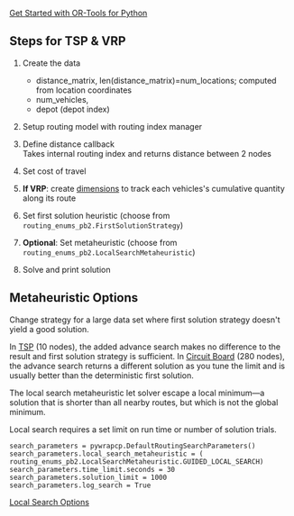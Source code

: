<a href="https://developers.google.com/optimization/introduction/python">Get Started with OR-Tools for Python</a>

## Steps for TSP & VRP
1. Create the data  
    - distance_matrix, len(distance_matrix)=num_locations; computed from location coordinates
    - num_vehicles, 
    - depot (depot index)  
  
2. Setup routing model with routing index manager

3. Define distance callback  
    Takes internal routing index and returns distance between 2 nodes

4. Set cost of travel

5. **If VRP**: create <a href="https://developers.google.com/optimization/routing/dimensions">dimensions</a> to track each vehicles's cumulative quantity along its route

6. Set first solution heuristic (choose from `routing_enums_pb2.FirstSolutionStrategy`)

7. **Optional**: Set metaheuristic (choose from `routing_enums_pb2.LocalSearchMetaheuristic`)

8. Solve and print solution

## Metaheuristic Options

Change strategy for a large data set where first solution strategy doesn't yield a good solution.

In [TSP](tsp/travelling_sales_man.py) (10 nodes), the added advance search makes no difference to the result and first solution strategy is sufficient. In [Circuit Board](tsp/circuit_board.py) (280 nodes), the advance search returns a different solution as you tune the limit and is usually better than the deterministic first solution.

The local search metaheuristic let solver escape a local minimum—a solution that is shorter than all nearby routes, but which is not the global minimum.

Local search requires a set limit on run time or number of solution trials.

```
search_parameters = pywrapcp.DefaultRoutingSearchParameters()
search_parameters.local_search_metaheuristic = (
routing_enums_pb2.LocalSearchMetaheuristic.GUIDED_LOCAL_SEARCH)
search_parameters.time_limit.seconds = 30
search_parameters.solution_limit = 1000
search_parameters.log_search = True
```

<a href="https://developers.google.com/optimization/routing/routing_options#local_search_options"> Local Search Options </a>
